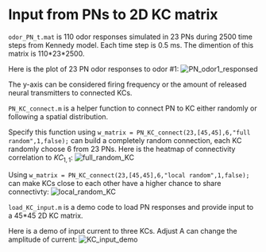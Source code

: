 # Input from PNs to 2D KC matrix

```odor_PN_t.mat``` is 110 odor responses simulated in 23 PNs during 2500 time steps from Kennedy model. Each time step is 0.5 ms. The dimention of this matrix is 110\*23\*2500.

Here is the plot of 23 PN odor responses to odor \#1:
![PN_odor1_responsed](plots/PN_odor1.png)

The y-axis can be considered firing frequency or the amount of released neural transmitters to connected KCs.

```PN_KC_connect.m``` is a helper function to connect PN to KC either randomly or following a spatial distribution. 

Specify this function using ```w_matrix = PN_KC_connect(23,[45,45],6,"full random",1,false);``` can build a completely random connection, each KC randomly choose 6 from 23 PNs. Here is the heatmap of connectivity correlation to $KC_{1,1}$:
![full_random_KC](plots/fullRandomKCconnetivity.png)

Using  ```w_matrix = PN_KC_connect(23,[45,45],6,"local random",1,false);``` can make KCs close to each other have a higher chance to share connectivty:
![local_random_KC](plots/localRandomKCconnetivity.png)

```load_KC_input.m``` is a demo code to load PN responses and provide input to a 45\*45 2D KC matrix. 

Here is a demo of input current to three KCs. Adjust A can change the amplitude of current:
![KC_input_demo](plots/KC_odor1.png)